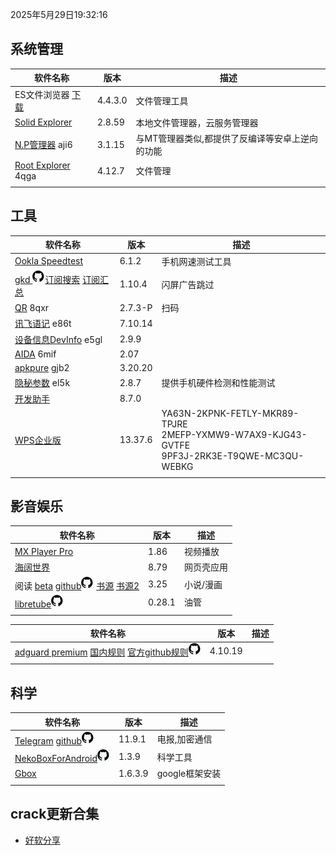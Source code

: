 2025年5月29日19:32:16

## 系统管理

| 软件名称                                                     | 版本    | 描述                                            |
| ------------------------------------------------------------ | ------- | ----------------------------------------------- |
| ES文件浏览器 [下载](https://pan.lanzoub.com/b0f1d7s2h)       | 4.4.3.0 | 文件管理工具                                    |
| [Solid Explorer](https://pan.lanzoub.com/b0f19gdfa)          | 2.8.59  | 本地文件管理器，云服务管理器                    |
| [N.P管理器](https://pan.lanzoub.com/b06m0cevg?pwd=aji6)  aji6 | 3.1.15  | 与MT管理器类似,都提供了反编译等安卓上逆向的功能 |
| [Root Explorer](https://pan.lanzoub.com/b06ll1dfi?pwd=4qga)  4qga | 4.12.7  | 文件管理                                        |
|                                                              |         |                                                 |



## 工具

| 软件名称                                                     | 版本     | 描述                                                         |
| ------------------------------------------------------------ | -------- | ------------------------------------------------------------ |
| [Ookla Speedtest](https://pan.lanzoub.com/b0f19i6af)         | 6.1.2    | 手机网速测试工具                                             |
| [gkd ](https://github.com/gkd-kit/gkd) ![github](icon/github.png)[订阅搜索](https://github.com/search?q=GKD_subscription&type=repositories) [订阅汇总](https://github.com/Adpro-Team/GKD_THS_List) | 1.10.4   | 闪屏广告跳过                                                 |
| [QR](https://www.lanzoub.com/b06lnskqf?pwd=8qxr)  8qxr       | 2.7\.3-P | 扫码                                                         |
| [讯飞语记](https://pan.lanzoub.com/b06llc0sj?pwd=e86t) e86t  | 7.10.14  |                                                              |
| [设备信息DevInfo](https://pan.lanzoub.com/b06mcp2le?pwd=e5gl)  e5gl | 2.9.9    |                                                              |
| [AIDA](https://www.lanzoub.com/b06lo9kqh?pwd=6mif)  6mif     | 2.07     |                                                              |
| [apkpure](https://www.lanzoub.com/b06ljuo9a?pwd=gjb2)  gjb2  | 3.20.20  |                                                              |
| [隐秘参数](https://myqqjd.lanzoub.com/b06mhavbi?pwd=el5k)  el5k | 2.8.7    | 提供手机硬件检测和性能测试                                   |
| [开发助手](https://pan.lanzoub.com/b06lmdxmd)                | 8.7.0    |                                                              |
| [WPS企业版](https://mo.wps.cn/pc-app/office-pro.html)        | 13.37.6  | YA63N-2KPNK-FETLY-MKR89-TPJRE<br>2MEFP-YXMW9-W7AX9-KJG43-GVTFE<br>9PF3J-2RK3E-T9QWE-MC3QU-WEBKG |
|                                                              |          |                                                              |



## 影音娱乐

| 软件名称                                                     | 版本   | 描述       |
| ------------------------------------------------------------ | ------ | ---------- |
| [MX Player Pro](https://pan.lanzoub.com/b0f19eo3c)           | 1.86   | 视频播放   |
| [海阔世界](https://haikuo.lanzoub.com/u/GoldRiver)           | 8.79   | 网页壳应用 |
| 阅读 [beta](https://www.lanzoub.com/b01rgkhhe) [github![github](icon/github.png)](https://github.com/gedoor/legado) [书源](https://legado.aoaostar.com/) [书源2](https://shuyuan.yiove.com/) | 3.25   | 小说/漫画  |
| [libretube![github](icon/github.png)](https://github.com/libre-tube/LibreTube/releases) | 0.28.1 | 油管       |
|                                                              |        |            |





| 软件名称                                                     | 版本    | 描述 |
| ------------------------------------------------------------ | ------- | ---- |
| [adguard premium](https://pan.lanzoub.com/b0f19420h) [国内规则](https://adguardteam.github.io/HostlistsRegistry/assets/filter_29.txt)  [官方github规则![github](icon/github.png)](https://github.com/AdguardTeam/HostlistsRegistry) | 4.10.19 |      |
|                                                              |         |      |



## 科学

| 软件名称                                                     | 版本    | 描述           |
| ------------------------------------------------------------ | ------- | -------------- |
| [Telegram](https://telegram.org/android)  [github![github](icon/github.png)](https://github.com/DrKLO/Telegram) | 11.9.1  | 电报,加密通信  |
| [NekoBoxForAndroid![github](icon/github.png)](https://github.com/MatsuriDayo/NekoBoxForAndroid/releases/) | 1.3.9   | 科学工具       |
| [Gbox](https://www.gboxlab.com/)                             | 1.6.3.9 | google框架安装 |
|                                                              |         |                |

## crack更新合集

- [好软分享](https://t.me/haoruanfenxiang)


